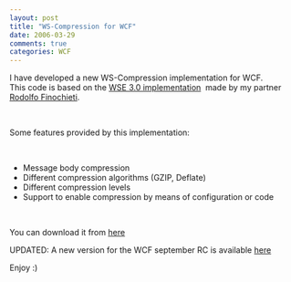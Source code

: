 ```yaml
---
layout: post
title: "WS-Compression for WCF"
date: 2006-03-29
comments: true
categories: WCF
---
```


I have developed a new WS-Compression implementation for WCF.  This code
is based on the [WSE 3.0
implementation](http://weblogs.shockbyte.com.ar/rodolfof/archive/2006/02/07/4585.aspx "WSE 3.0 implementation") 
made by my partner [Rodolfo
Finochieti](http://weblogs.shockbyte.com.ar/rodolfof "Rodolfo Finochieti").

 

Some features provided by this implementation:

 

-   Message body compression
-   Different compression algorithms (GZIP, Deflate)
-   Different compression levels
-   Support to enable compression by means of configuration or code

 

You can download it from
[here](/images/legacy/WSCompression.zip "here")

UPDATED: A new version for the WCF september RC is
available [here](/images/legacy/WCFCompression-RC1.zip)

Enjoy :)

